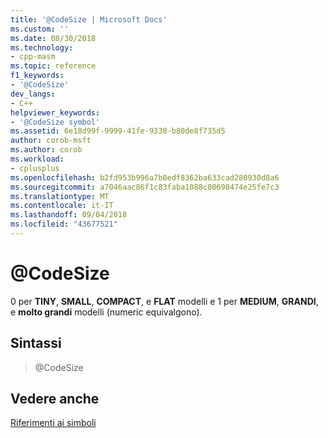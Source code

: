```yaml
---
title: '@CodeSize | Microsoft Docs'
ms.custom: ''
ms.date: 08/30/2018
ms.technology:
- cpp-masm
ms.topic: reference
f1_keywords:
- '@CodeSize'
dev_langs:
- C++
helpviewer_keywords:
- '@CodeSize symbol'
ms.assetid: 6e18d99f-9999-41fe-9330-b80de8f735d5
author: corob-msft
ms.author: corob
ms.workload:
- cplusplus
ms.openlocfilehash: b2fd953b996a7b8edf8362ba633cad280930d8a6
ms.sourcegitcommit: a7046aac86f1c83faba1088c80698474e25fe7c3
ms.translationtype: MT
ms.contentlocale: it-IT
ms.lasthandoff: 09/04/2018
ms.locfileid: "43677521"
---
```

# <a name="codesize"></a>@CodeSize

0 per **TINY**, **SMALL**, **COMPACT**, e **FLAT** modelli e 1 per **MEDIUM**,  **GRANDI**, e **molto grandi** modelli (numeric equivalgono).

## <a name="syntax"></a>Sintassi

> @CodeSize

## <a name="see-also"></a>Vedere anche

[Riferimenti ai simboli](../../assembler/masm/symbols-reference.md)<br/>